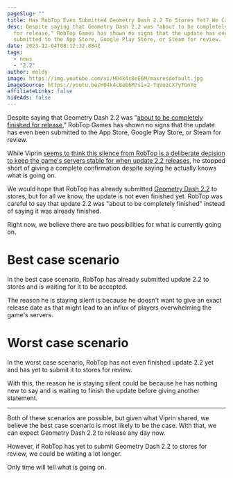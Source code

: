 ```yaml
---
pageSlug: ""
title: Has RobTop Even Submitted Geometry Dash 2.2 To Stores Yet? We Cannot Tell
desc: Despite saying that Geometry Dash 2.2 was "about to be completely finished
  for release," RobTop Games has shown no signs that the update has even been
  submitted to the App Store, Google Play Store, or Steam for review.
date: 2023-12-04T08:12:32.884Z
tags:
  - news
  - "2.2"
author: moldy
image: https://img.youtube.com/vi/H04k4c8eE6M/maxresdefault.jpg
imageSource: https://youtu.be/H04k4c8eE6M?si=2-TqVozCX7yTGnYq
affiliateLinks: false
hideAds: false
---
```

Despite saying that Geometry Dash 2.2 was "[about to be completely finished for release](/posts/geometry-dash-2-2-is-finished-release-scheduled-for-early-december/)," RobTop Games has shown no signs that the update has even been submitted to the App Store, Google Play Store, or Steam for review.

While Viprin [seems to think this silence from RobTop is a deliberate decision to keep the game's servers stable for when update 2.2 releases](/posts/robtop-will-release-geometry-dash-2-2-with-no-warning/), he stopped short of giving a complete confirmation despite saying he actually knows what is going on.

We would hope that RobTop has already submitted [Geometry Dash 2.2](/categories/2.2) to stores, but for all we know, the update is not even finished yet. RobTop was careful to say that update 2.2 was "about to be completely finished" instead of saying it was already finished.

Right now, we believe there are two possibilities for what is currently going on.

# Best case scenario

In the best case scenario, RobTop has already submitted update 2.2 to stores and is waiting for it to be accepted.

The reason he is staying silent is because he doesn't want to give an exact release date as that might lead to an influx of players overwhelming the game's servers.

# Worst case scenario

In the worst case scenario, RobTop has not even finished update 2.2 yet and has yet to submit it to stores for review.

With this, the reason he is staying silent could be because he has nothing new to say and is waiting to finish the update before giving another statement.

- - -

Both of these scenarios are possible, but given what Viprin shared, we believe the best case scenario is most likely to be the case. With that, we can expect Geometry Dash 2.2 to release any day now.

However, if RobTop has yet to submit Geometry Dash 2.2 to stores for review, we could be waiting a lot longer.

Only time will tell what is going on.